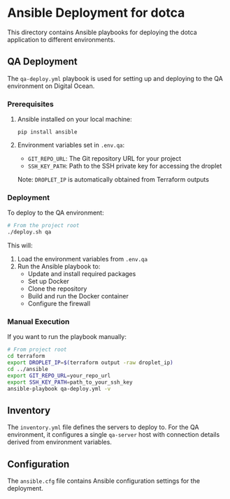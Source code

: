 # Ansible Deployment for dotca

This directory contains Ansible playbooks for deploying the dotca application to different environments.

## QA Deployment

The `qa-deploy.yml` playbook is used for setting up and deploying to the QA environment on Digital Ocean.

### Prerequisites

1. Ansible installed on your local machine:
   ```
   pip install ansible
   ```

2. Environment variables set in `.env.qa`:
   - `GIT_REPO_URL`: The Git repository URL for your project
   - `SSH_KEY_PATH`: Path to the SSH private key for accessing the droplet
   
   Note: `DROPLET_IP` is automatically obtained from Terraform outputs

### Deployment

To deploy to the QA environment:

```bash
# From the project root
./deploy.sh qa
```

This will:
1. Load the environment variables from `.env.qa`
2. Run the Ansible playbook to:
   - Update and install required packages
   - Set up Docker
   - Clone the repository
   - Build and run the Docker container
   - Configure the firewall

### Manual Execution

If you want to run the playbook manually:

```bash
# From project root
cd terraform
export DROPLET_IP=$(terraform output -raw droplet_ip)
cd ../ansible
export GIT_REPO_URL=your_repo_url
export SSH_KEY_PATH=path_to_your_ssh_key
ansible-playbook qa-deploy.yml -v
```

## Inventory

The `inventory.yml` file defines the servers to deploy to. For the QA environment, it configures a single `qa-server` host with connection details derived from environment variables.

## Configuration

The `ansible.cfg` file contains Ansible configuration settings for the deployment.